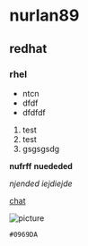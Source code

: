  # nurlan89 
## redhat 
### rhel  


- ntcn
- dfdf
- dfdfdf

1. test
2. test
3. gsgsgsdg


**nufrff**
__nuededed__

*njended*
_iejdiejde_


[chat](https://chat.openai.com)

![picture](https://www.wallpaperbetter.com/ru/hd-wallpaper-nnjej)

`#0969DA`
